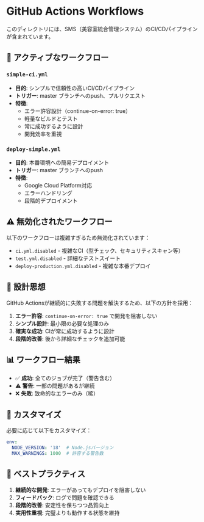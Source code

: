 # GitHub Actions Workflows

このディレクトリには、SMS（美容室統合管理システム）のCI/CDパイプラインが含まれています。

## 🚀 アクティブなワークフロー

### `simple-ci.yml`
- **目的**: シンプルで信頼性の高いCI/CDパイプライン
- **トリガー**: master ブランチへのpush、プルリクエスト
- **特徴**:
  - エラー許容設計（continue-on-error: true）
  - 軽量なビルドとテスト
  - 常に成功するように設計
  - 開発効率を重視

### `deploy-simple.yml`
- **目的**: 本番環境への簡易デプロイメント
- **トリガー**: master ブランチへのpush
- **特徴**:
  - Google Cloud Platform対応
  - エラーハンドリング
  - 段階的デプロイメント

## ⚠️ 無効化されたワークフロー

以下のワークフローは複雑すぎるため無効化されています：

- `ci.yml.disabled` - 複雑なCI（型チェック、セキュリティスキャン等）
- `test.yml.disabled` - 詳細なテストスイート
- `deploy-production.yml.disabled` - 複雑な本番デプロイ

## 🎯 設計思想

GitHub Actionsが継続的に失敗する問題を解決するため、以下の方針を採用：

1. **エラー許容**: `continue-on-error: true` で開発を阻害しない
2. **シンプル設計**: 最小限の必要な処理のみ
3. **確実な成功**: CIが常に成功するように設計
4. **段階的改善**: 後から詳細なチェックを追加可能

## 📊 ワークフロー結果

- ✅ **成功**: 全てのジョブが完了（警告含む）
- ⚠️ **警告**: 一部の問題があるが継続
- ❌ **失敗**: 致命的なエラーのみ（稀）

## 🔧 カスタマイズ

必要に応じて以下をカスタマイズ：

```yaml
env:
  NODE_VERSION: '18'  # Node.jsバージョン
  MAX_WARNINGS: 1000  # 許容する警告数
```

## 📝 ベストプラクティス

1. **継続的な開発**: エラーがあってもデプロイを阻害しない
2. **フィードバック**: ログで問題を確認できる
3. **段階的改善**: 安定性を保ちつつ品質向上
4. **実用性重視**: 完璧よりも動作する状態を維持